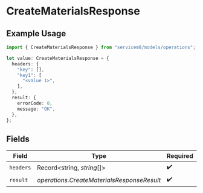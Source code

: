 # CreateMaterialsResponse

## Example Usage

```typescript
import { CreateMaterialsResponse } from "servicem8/models/operations";

let value: CreateMaterialsResponse = {
  headers: {
    "key": [],
    "key1": [
      "<value 1>",
    ],
  },
  result: {
    errorCode: 0,
    message: "OK",
  },
};
```

## Fields

| Field                                      | Type                                       | Required                                   | Description                                |
| ------------------------------------------ | ------------------------------------------ | ------------------------------------------ | ------------------------------------------ |
| `headers`                                  | Record<string, *string*[]>                 | :heavy_check_mark:                         | N/A                                        |
| `result`                                   | *operations.CreateMaterialsResponseResult* | :heavy_check_mark:                         | N/A                                        |